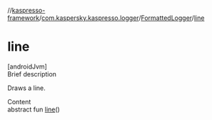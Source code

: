 //[kaspresso-framework](../../index.md)/[com.kaspersky.kaspresso.logger](../index.md)/[FormattedLogger](index.md)/[line](line.md)



# line  
[androidJvm]  
Brief description  


Draws a line.

  
Content  
abstract fun [line](line.md)()  



